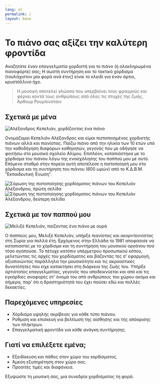 ```yaml
---
lang: el
permalink: /
layout: base
---
```


# Το πιάνο σας αξίζει την καλύτερη φροντίδα

Αναζητάτε έναν επαγγελματία χορδιστή για το πιάνο (ή ολοκληρωμένα πιανοφόρτε) σας; Η σωστή συντήρηση και το τακτικό χόρδισμα (τουλάχιστον μία φορά ανά έτος) είναι το κλειδί για έναν άρτιο, κρυστάλλινο ήχο.

> Η μουσική αποτελεί γλώσσα που υπερβαίνει τους φραγμούς και φέρνει κοντά τους ανθρώπους από όλες τις πτυχές της ζωής,  Άρθουρ Ρουμπινστάιν

## Σχετικά με μένα

![Αλέξανδρος Κεπελιάν, χορδίζοντας ένα πιάνο](/assets/images/alex.jpg)

Ονομάζομαι Κεπελιάν Αλέξανδρος και είμαι πιστοποιημένος χορδιστής πιάνων αλλά και πιανίστας. Παίζω πιάνο από την ηλικία των 10 ετών υπό την
καθοδήγηση διαφόρων καθηγητών, γεγονός που με οδήγησε να φοιτήσω στο μουσικό σχολείο Αλίμου. Επιπλέον, καταπιάστηκα με το χόρδισμα του πιάνου λόγω της ενασχόλησης του παππού μου
με αυτό. Επόμενο σταθμό στην πορεία αυτή αποτέλεσε η πιστοποίησή μου στο χόρδισμα και τη συντήρηση του πιάνου (600 ωρών) από το Κ.Δ.Β.Μ. "Εκπαιδευτική Ένωση".

![Σάρωση της πιστοποίησης χορδίσματος πιάνων του Κεπελιάν Αλέξανδρου, πρώτη σελίδα](/assets/images/cert1.jpg)
![Σάρωση της πιστοποίησης χορδίσματος πιάνων του Κεπελιάν Αλέξανδρου, δεύτερη σελίδα](/assets/images/cert2.jpg) 

## Σχετικά με τον παππού μου

![Μελιξέ Κεπελιάν, παίζοντας ένα πιάνο με ουρά](/assets/images/melik.jpg)

Ο παππούς μου, Μελιξέ Κεπελιάν, υπήρξε πιανίστας και ακορντεονίστας στη Συρία για πολλά έτη. Ερχόμενος στην Ελλάδα το 1981 αποφάσισε να καταπιαστεί με 
το χόρδισμα και τη συντήρηση του μουσικού οργάνου πού τόσο αγαπούσε. Το πέτυχε κατόπιν υπέρμετρου προσωπικού κόπου, μελετώντας τις αρχές του χορδίσματος και βάζοντάς τες σ' εφαρμογή,
αξιοποιώντας παράλληλα την μουσικότητα και τις ακροαστικές δυνατότητες που είχε κατακτήσει στη διάρκεια της ζωής του. Υπήρξε αρτιότατος επαγγελματίας, γεγονός που αποδεικνύεται
και από και τις εγκάρδιες αναφορές στ' όνομά του από ανθρώπους του χώρου ακόμα και σήμερα, παρ' ότι η δραστηριότητά του έχει παύσει εδώ και πολλές δεκαετίες. 

## Παρεχόμενες υπηρεσίες

* Χόρδισμα υψηλής ακρίβειας για κάθε τύπο πιάνου.
* Ρύθμιση και επισκευή για βελτίωση της αίσθησης και της απόκρισης των πλήκτρων.
* Επαγγελματική φροντίδα για κάθε ανάγκη συντήρησης.

## Γιατί να επιλέξετε εμένα;

* Εξειδίκευση και πάθος στον χώρο του xoρδίσματος.
* Άμεση εξυπηρέτηση στον χώρο σας.
* Προσιτές τιμές και διαφάνεια.

Εξυψώστε τη μουσική σας, μια συνεδρία χορδίσματος τη φορά.
